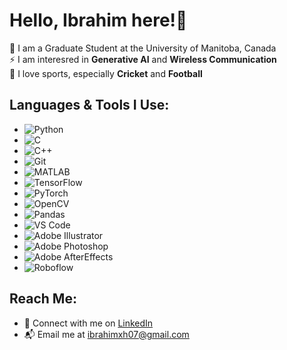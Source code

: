 # Hello, Ibrahim here!👋

📖 I am a Graduate Student at the University of Manitoba, Canada  
⚡ I am interesred in **Generative AI** and **Wireless Communication**  
🏀 I love sports, especially **Cricket** and **Football**  

## Languages & Tools I Use:
- ![Python](https://img.shields.io/badge/python-3.9-blue)
- ![C](https://img.shields.io/badge/C-2.0-00599C)
- ![C++](https://img.shields.io/badge/C%2B%2B-17-blue)
- ![Git](https://img.shields.io/badge/Git-2.34.1-f34e5e)
- ![MATLAB](https://img.shields.io/badge/MATLAB-2021a-blue)
- ![TensorFlow](https://img.shields.io/badge/TensorFlow-v2.7-orange)
- ![PyTorch](https://img.shields.io/badge/PyTorch-v1.10-orange)
- ![OpenCV](https://img.shields.io/badge/OpenCV-v4.5.3-blue)
- ![Pandas](https://img.shields.io/badge/Pandas-v1.3.3-blue)
- ![VS Code](https://img.shields.io/badge/VS%20Code-1.60-blue)
- ![Adobe Illustrator](https://img.shields.io/badge/Adobe%20Illustrator-CS6-orange)
- ![Adobe Photoshop](https://img.shields.io/badge/Adobe%20Photoshop-2021-blue)
- ![Adobe AfterEffects](https://img.shields.io/badge/Adobe%20AfterEffects-2021-blue)
- ![Roboflow](https://img.shields.io/badge/Roboflow-1.0-green)

## Reach Me:
- 💬 Connect with me on [LinkedIn]([https://www.linkedin.com/in/ibrahim/](https://www.linkedin.com/in/muhammad-ibrahim-9889431bb/))
- 📬 Email me at [ibrahimxh07@gmail.com](mailto:ibrahimxh07@gmail.com)

